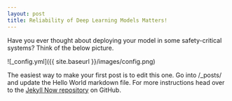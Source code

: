 ```yaml
---
layout: post
title: Reliability of Deep Learning Models Matters!
---
```


Have you ever thought about deploying your model in some safety-critical systems? Think of the below picture.

![_config.yml]({{ site.baseurl }}/images/config.png)

The easiest way to make your first post is to edit this one. Go into /_posts/ and update the Hello World markdown file. For more instructions head over to the [Jekyll Now repository](https://github.com/barryclark/jekyll-now) on GitHub.

